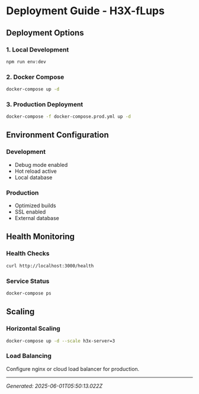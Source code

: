 # Deployment Guide - H3X-fLups

## Deployment Options

### 1. Local Development
```bash
npm run env:dev
```

### 2. Docker Compose
```bash
docker-compose up -d
```

### 3. Production Deployment
```bash
docker-compose -f docker-compose.prod.yml up -d
```

## Environment Configuration

### Development
- Debug mode enabled
- Hot reload active
- Local database

### Production
- Optimized builds
- SSL enabled
- External database

## Health Monitoring

### Health Checks
```bash
curl http://localhost:3000/health
```

### Service Status
```bash
docker-compose ps
```

## Scaling

### Horizontal Scaling
```bash
docker-compose up -d --scale h3x-server=3
```

### Load Balancing
Configure nginx or cloud load balancer for production.

---

*Generated: 2025-06-01T05:50:13.022Z*
